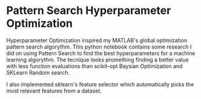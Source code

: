 # Pattern Search Hyperparameter Optimization
Hyperparameter Optimization inspired my MATLAB's global optimization pattern search algorythm. This python notebook contains some research I did on using Pattern Search to find the best hyperparameters for a machine learning algorythm.  The tecnique looks promething finding a better value with less function evaluations than scikit-opt Baysian Optimization and SKLearn Random search.

I also implemented sklearn's feature selector which automatically picks the most relevant features from a dataset.

